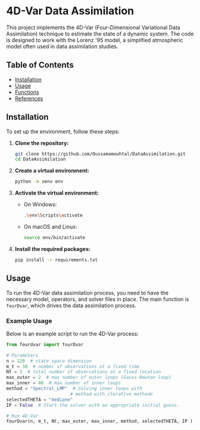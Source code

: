 # 4D-Var Data Assimilation

This project implements the 4D-Var (Four-Dimensional Variational Data Assimilation) technique to estimate the state of a dynamic system. The code is designed to work with the Lorenz '95 model, a simplified atmospheric model often used in data assimilation studies.

## Table of Contents

- [Installation](#installation)
- [Usage](#usage)
- [Functions](#functions)
- [References](#references)

## Installation

To set up the environment, follow these steps:

1. **Clone the repository:**
    ```sh
    git clone https://github.com/Oussamamouhtal/DataAssimilation.git
    cd DataAssimilation
    ```

2. **Create a virtual environment:**
    ```sh
    python -m venv env
    ```

3. **Activate the virtual environment:**
    - On Windows:
        ```sh
        .\env\Scripts\activate
        ```
    - On macOS and Linux:
        ```sh
        source env/bin/activate
        ```

4. **Install the required packages:**
    ```sh
    pip install -r requirements.txt
    ```

## Usage

To run the 4D-Var data assimilation process, you need to have the necessary model, operators, and solver files in place. The main function is `fourDvar`, which drives the data assimilation process.

### Example Usage

Below is an example script to run the 4D-Var process:

```python
from fourdvar import fourDvar

# Parameters
n = 120  # state space dimension
m_t = 30  # number of observations at a fixed time
Nt = 2  # total number of observations at a fixed location
max_outer = 2  # max number of outer loops (Gauss-Newton loop)
max_inner = 40  # max number of inner loops
method = "Spectral_LMP"  # Solving inner loops with 
                        # method with iterative methode 
selectedTHETA = "mediane"
IP = False  # Start the solver with an appropriate initial guess.

# Run 4D-Var
fourDvar(n, m_t, Nt, max_outer, max_inner, method, selectedTHETA, IP )
